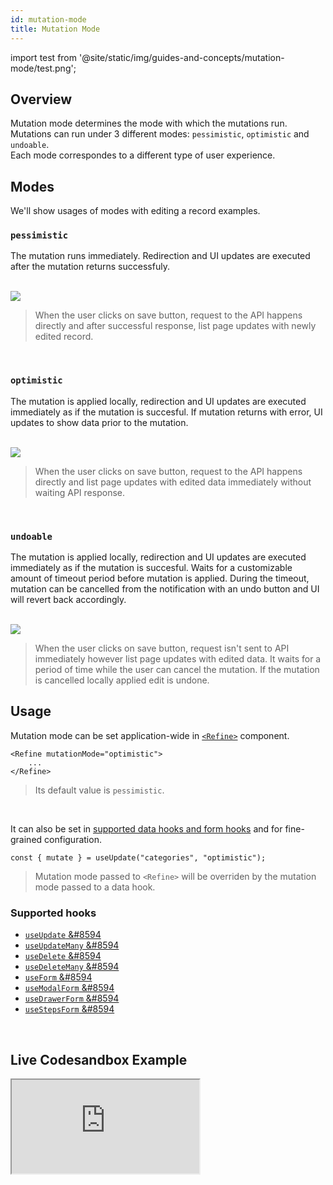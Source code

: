 ```yaml
---
id: mutation-mode
title: Mutation Mode
---
```


import test from '@site/static/img/guides-and-concepts/mutation-mode/test.png';

## Overview
Mutation mode determines the mode with which the mutations run. Mutations can run under 3 different modes: `pessimistic`, `optimistic` and `undoable`.  
Each mode correspondes to a different type of user experience.

## Modes

We'll show usages of modes with editing a record examples.

### `pessimistic`
The mutation runs immediately. Redirection and UI updates are executed after the mutation returns successfuly.

<br />

<div>
    <img src={test} />
</div>

> When the user clicks on save button, request to the API happens directly and after successful response, list page updates with newly edited record.

<br />

### `optimistic`
The mutation is applied locally, redirection and UI updates are executed immediately as if the mutation is succesful. If mutation returns with error, UI updates to show data prior to the mutation.

<br />

<div>
    <img src={test} />
</div>

> When the user clicks on save button, request to the API happens directly and list page updates with edited data immediately without waiting API response.

<br />

### `undoable`
The mutation is applied locally, redirection and UI updates are executed immediately as if the mutation is succesful. Waits for a customizable amount of timeout period before mutation is applied. During the timeout, mutation can be cancelled from the notification with an undo button and UI will revert back accordingly.

<br />

<div>
    <img src={test} />
</div>

> When the user clicks on save button, request isn't sent to API immediately however list page updates with edited data. It waits for a period of time while the user can cancel the mutation. If the mutation is cancelled locally applied edit is undone.

## Usage
Mutation mode can be set application-wide in [`<Refine>`](#) component. 

```tsx title="App.tsx"
<Refine mutationMode="optimistic">
    ...
</Refine>
```
>Its default value is `pessimistic`.

<br />

It can also be set in [supported data hooks and form hooks](#supported-data-hooks) and for fine-grained configuration. 

```tsx
const { mutate } = useUpdate("categories", "optimistic");
```
> Mutation mode passed to `<Refine>` will be overriden by the mutation mode passed to a data hook.

### Supported hooks

- [`useUpdate` &#8594](api-references/hooks/data/useUpdate.md)   
- [`useUpdateMany` &#8594](api-references/hooks/data/useUpdateMany.md)  
- [`useDelete` &#8594](api-references/hooks/data/useDelete.md)  
- [`useDeleteMany` &#8594](api-references/hooks/data/useDeleteMany.md)
- [`useForm` &#8594](api-references/hooks/form/useForm.md)
- [`useModalForm` &#8594](api-references/hooks/form/useModalForm.md)
- [`useDrawerForm` &#8594](api-references/hooks/form/useDrawerForm.md)
- [`useStepsForm` &#8594](api-references/hooks/form/useStepsForm.md)


<br />

## Live Codesandbox Example

<iframe src="https://codesandbox.io/embed/refine-example-mutation-mode-yi9d6?autoresize=1&fontsize=14&module=%2Fsrc%2FApp.tsx&theme=dark&view=preview"
     style={{width: "100%", height:"80vh", border: "0px", borderRadius: "8px", overflow:"hidden"}}
     title="refine-example-mutation-mode"
     allow="accelerometer; ambient-light-sensor; camera; encrypted-media; geolocation; gyroscope; hid; microphone; midi; payment; usb; vr; xr-spatial-tracking"
     sandbox="allow-forms allow-modals allow-popups allow-presentation allow-same-origin allow-scripts"
   ></iframe>